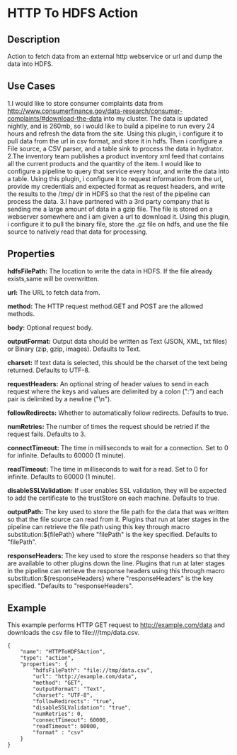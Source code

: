 # HTTP To HDFS Action


Description
-----------
Action to fetch data from an external http webservice or url and dump the data into HDFS.

Use Cases
--------
1.I would like to store consumer complaints data from http://www.consumerfinance.gov/data-research/consumer-complaints/#download-the-data into my cluster.
The data is updated nightly, and is 260mb, so i would like to build a pipeline to run every 24 hours and refresh the data from the site.
Using this plugin, i configure it to pull data from the url in csv format, and store it in hdfs.
Then i configure a File source, a CSV parser, and a table sink to process the data in hydrator.
2.The inventory team publishes a product inventory xml feed that contains all the current products and the quantity of the item.
I would like to configure a pipeline to query that service every hour, and write the data into a table.
Using this plugin, i configure it to request information from the url, provide my credentials and expected format as request headers,
and write the results to the /tmp/ dir in HDFS so that the rest of the pipeline can process the data.
3.I have partnered with a 3rd party company that is sending me a large amount of data in a gzip file.
The file is stored on a webserver somewhere and i am given a url to download it.
Using this plugin, i configure it to pull the binary file, store the .gz file on hdfs, and use the file source to natively read that data for processing.


Properties
----------

**hdfsFilePath:** The location to write the data in HDFS. If the file already exists,same will be overwritten.

**url:** The URL to fetch data from.

**method:** The HTTP request method.GET and POST are the allowed methods.

**body:** Optional request body.

**outputFormat:** Output data should be written as Text (JSON, XML, txt files) or Binary (zip, gzip, images). Defaults to Text.

**charset:** If text data is selected, this should be the charset of the text being returned. Defaults to UTF-8.

**requestHeaders:** An optional string of header values to send in each request where the keys and values are
delimited by a colon (":") and each pair is delimited by a newline ("\n").

**followRedirects:** Whether to automatically follow redirects. Defaults to true.

**numRetries:** The number of times the request should be retried if the request fails. Defaults to 3.

**connectTimeout:** The time in milliseconds to wait for a connection. Set to 0 for infinite. Defaults to 60000 (1 minute).

**readTimeout:** The time in milliseconds to wait for a read. Set to 0 for infinite. Defaults to 60000 (1 minute).

**disableSSLValidation:**  If user enables SSL validation, they will be expected to add the certificate to the trustStore on each machine. Defaults to true.

**outputPath:** The key used to store the file path for the data that was written so that the file source can read from it.
                Plugins that run at later stages in the pipeline can retrieve the file path using this key through macro
                substitution:${filePath} where "filePath" is the key specified. Defaults to "filePath".

**responseHeaders:** The key used to store the response headers so that they are available to other plugins down the line.
                     Plugins that run at later stages in the pipeline can retrieve the response headers using this through macro substitution:${responseHeaders}
                     where "responseHeaders" is the key specified. "Defaults to "responseHeaders".


Example
-------
This example performs HTTP GET request to http://example.com/data and downloads the csv file to file:///tmp/data.csv.

    {
        "name": "HTTPToHDFSAction",
        "type": "action",
        "properties": {
            "hdfsFilePath": "file://tmp/data.csv",
            "url": "http://example.com/data",
            "method": "GET",
            "outputFormat": "Text",
            "charset": "UTF-8",
            "followRedirects": "true",
            "disableSSLValidation": "true",
            "numRetries": 0,
            "connectTimeout": 60000,
            "readTimeout": 60000,
            "format" : "csv"
        }
    }
